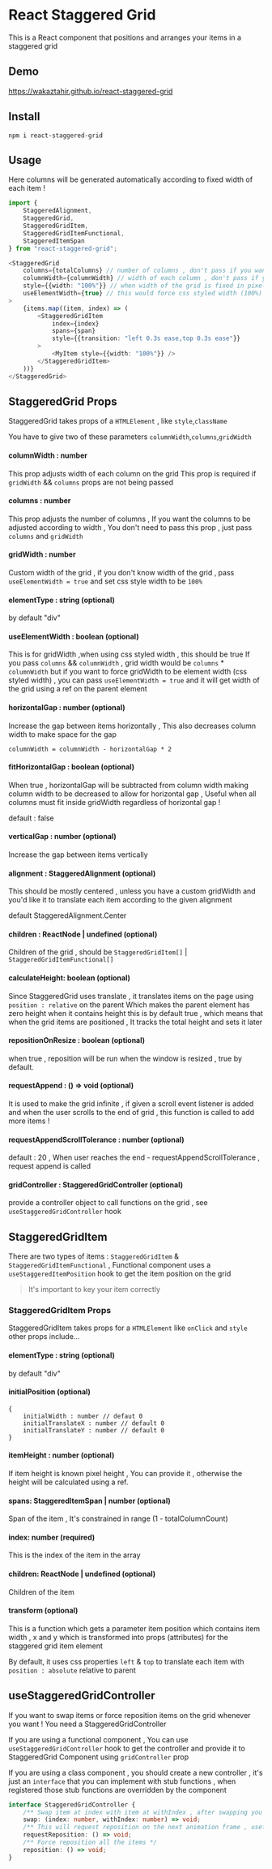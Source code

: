 # React Staggered Grid

This is a React component that positions and arranges your items in a staggered grid

## Demo

https://wakaztahir.github.io/react-staggered-grid

## Install

`npm i react-staggered-grid`

## Usage

Here columns will be generated automatically according to fixed width of each item !

```typescript jsx
import {
    StaggeredAlignment,
    StaggeredGrid,
    StaggeredGridItem,
    StaggeredGridItemFunctional,
    StaggeredItemSpan
} from "react-staggered-grid";

<StaggeredGrid
    columns={totalColumns} // number of columns , don't pass if you want it to be gridWidth / columnWidth
    columnWidth={columnWidth} // width of each column , don't pass if you want it to be gridWidth / columns
    style={{width: "100%"}} // when width of the grid is fixed in pixels , use gridWidth prop
    useElementWidth={true} // this would force css styled width (100%) , when false gridWidth = columnWidth * columnWidth
>
    {items.map((item, index) => (
        <StaggeredGridItem
            index={index}
            spans={span}
            style={{transition: "left 0.3s ease,top 0.3s ease"}}
        >
            <MyItem style={{width: "100%"}} />
        </StaggeredGridItem>
    ))}
</StaggeredGrid>
```

## StaggeredGrid Props

StaggeredGrid takes props of a `HTMLElement` , like `style`,`className`

You have to give two of these parameters `columnWidth`,`columns`,`gridWidth`

#### columnWidth : number

This prop adjusts width of each column on the grid This prop is required if `gridWidth` && `columns` props are not being
passed

#### columns : number

This prop adjusts the number of columns , If you want the columns to be adjusted according to width , You don't need to
pass this prop , just pass `columns` and `gridWidth`

#### gridWidth : number

Custom width of the grid , if you don't know width of the grid , pass `useElementWidth = true` and set css style width
to be `100%`

#### elementType : string (optional)

by default "div"

#### useElementWidth : boolean (optional)

This is for gridWidth ,when using css styled width , this should be true If you pass `columns` && `columnWidth` , grid
width would be `columns` * `columnWidth` but if you want to force gridWidth to be element width (css styled width) , you
can pass `useElementWidth = true` and it will get width of the grid using a ref on the parent element

#### horizontalGap : number (optional)

Increase the gap between items horizontally , This also decreases column width to make space for the gap

`columnWidth = columnWidth - horizontalGap * 2`

#### fitHorizontalGap : boolean (optional)

When true , horizontalGap will be subtracted from column width making column width to be decreased to allow for
horizontal gap , Useful when all columns must fit inside gridWidth regardless of horizontal gap !

default : false

#### verticalGap : number (optional)

Increase the gap between items vertically

#### alignment : StaggeredAlignment (optional)

This should be mostly centered , unless you have a custom gridWidth and you'd like it to translate each item according
to the given alignment

default StaggeredAlignment.Center

#### children : ReactNode | undefined (optional)

Children of the grid , should be `StaggeredGridItem[]` | `StaggeredGridItemFunctional[]`

#### calculateHeight: boolean (optional)

Since StaggeredGrid uses translate , it translates items on the page using `position : relative` on the parent Which
makes the parent element has zero height when it contains height this is by default true , which means that when the
grid items are positioned , It tracks the total height and sets it later

#### repositionOnResize : boolean (optional)

when true , reposition will be run when the window is resized , true by default.

#### requestAppend : () => void (optional)

It is used to make the grid infinite , if given a scroll event listener is added and when the user scrolls to the end of
grid , this function is called to add more items !

#### requestAppendScrollTolerance : number (optional)

default : 20 , When user reaches the end - requestAppendScrollTolerance , request append is called

#### gridController : StaggeredGridController (optional)

provide a controller object to call functions on the grid , see `useStaggeredGridController` hook

## StaggeredGridItem

There are two types of items : `StaggeredGridItem` & `StaggeredGridItemFunctional` , Functional component uses
a `useStaggeredItemPosition` hook to get the item position on the grid

> It's important to key your item correctly

### StaggeredGridItem Props

StaggeredGridItem takes props for a `HTMLElement` like `onClick` and `style`
other props include...

#### elementType : string (optional)

by default "div"

#### initialPosition (optional)

    { 
        initialWidth : number // defaut 0
        initialTranslateX : number // default 0
        initialTranslateY : number // default 0
    }

#### itemHeight : number (optional)

If item height is known pixel height , You can provide it , otherwise the height will be calculated using a ref.

#### spans: StaggeredItemSpan | number (optional)

Span of the item , It's constrained in range (1 - totalColumnCount)

#### index: number (required)

This is the index of the item in the array

#### children: ReactNode | undefined (optional)

Children of the item

#### transform (optional)

This is a function which gets a parameter item position which contains item width , x and y which is transformed into
props (attributes) for the staggered grid item element

By default, it uses css properties `left` & `top` to translate each item with `position : absolute` relative to parent

## useStaggeredGridController

If you want to swap items or force reposition items on the grid whenever you want !
You need a StaggeredGridController

If you are using a functional component , You can use
`useStaggeredGridController` hook to get the controller and provide it to StaggeredGrid Component using `gridController`
prop

If you are using a class component , you should create a new controller , it's just an `interface` that you can
implement with stub functions , when registered those stub functions are overridden by the component

```typescript
interface StaggeredGridController {
    /** Swap item at index with item at withIndex , after swapping you must update items state or call reposition */
    swap: (index: number, withIndex: number) => void;
    /** This will request reposition on the next animation frame , useful for multiple calls */
    requestReposition: () => void;
    /** Force reposition all the items */
    reposition: () => void;
}
```